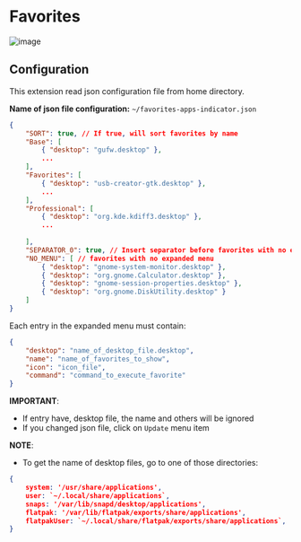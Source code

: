 # Favorites

![image](./images/favorites-example.png)

## Configuration

This extension read json configuration file from home directory.

**Name of json file configuration:** `~/favorites-apps-indicator.json`

```json
{
	"SORT": true, // If true, will sort favorites by name
	"Base": [
		{ "desktop": "gufw.desktop" },
        ...
	],
	"Favorites": [
		{ "desktop": "usb-creator-gtk.desktop" },
        ...
	],
	"Professional": [
		{ "desktop": "org.kde.kdiff3.desktop" },
        ...
		
	],
	"SEPARATOR_0": true, // Insert separator before favorites with no expanded menu. The separator key must be inserted like this: "SEPARATOR_0", "SEPARATOR_2", ....
    "NO_MENU": [ // favorites with no expanded menu
		{ "desktop": "gnome-system-monitor.desktop" },
		{ "desktop": "org.gnome.Calculator.desktop" },
		{ "desktop": "gnome-session-properties.desktop" },
		{ "desktop": "org.gnome.DiskUtility.desktop" }
    ]
}
```

Each entry in the expanded menu must contain:

```json
{
    "desktop": "name_of_desktop_file.desktop",
    "name": "name_of_favorites_to_show",
    "icon": "icon_file",
	"command": "command_to_execute_favorite"
}
```

**IMPORTANT**:

- If entry have, desktop file, the name and others will be ignored
- If you changed json file, click on `Update` menu item

**NOTE**:
- To get the name of desktop files, go to one of those directories:

```json
{
	system: '/usr/share/applications',
	user: `~/.local/share/applications`,
	snaps: '/var/lib/snapd/desktop/applications',
	flatpak: '/var/lib/flatpak/exports/share/applications',
	flatpakUser: `~/.local/share/flatpak/exports/share/applications`,
}
```

